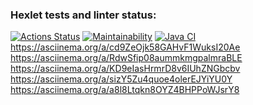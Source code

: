 ### Hexlet tests and linter status:
[![Actions Status](https://github.com/NickKisel/java-project-lvl1/workflows/hexlet-check/badge.svg)](https://github.com/NickKisel/java-project-lvl1/actions)
[![Maintainability](https://api.codeclimate.com/v1/badges/bf8a73f7c16a996879c7/maintainability)](https://codeclimate.com/github/NickKisel/java-project-lvl1/maintainability)
[![Java CI](https://github.com/NickKisel/java-project-lvl1/actions/workflows/Java-CI.yml/badge.svg)](https://github.com/NickKisel/java-project-lvl1/actions/workflows/Java-CI.yml/badge.svg)
https://asciinema.org/a/cd9ZeOjk58GAHvF1WuksI20Ae
https://asciinema.org/a/RdwSfip08aummkmgpalmraBLE
https://asciinema.org/a/KD9eIasHrmrD8v6IUhZNGbcbv
https://asciinema.org/a/sizY5Zu4quoe4olerEJYiYU0Y
https://asciinema.org/a/a8l8Ltqkn8OYZ4BHPPoWJsrY8

